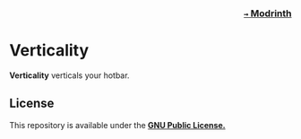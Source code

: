 ### <p align=right>[`→` Modrinth](https://modrinth.com/mod/verticality)</p>

# Verticality

**Verticality** verticals your hotbar.

## License

This repository is available under the **[GNU Public License.](LICENSE)**
